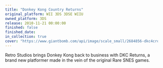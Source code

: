 ```yaml
---
title: "Donkey Kong Country Returns"
original_platform: WII 3DS 3DSE WIIU
owned_platform: 3DS
release: 2010-11-21 00:00:00
finished: false
finished_date: 
in_collection: true
cover: "https://www.giantbomb.com/api/image/scale_small/2684856-dkc4crop.jpg"
---
```


Retro Studios brings Donkey Kong back to business with DKC Returns, a brand new platformer made in the vein of the original Rare SNES games.
